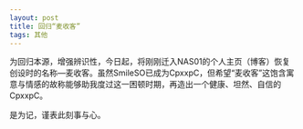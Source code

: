 ```yaml
---
layout: post
title: 回归“麦收客”
tags: 其他
---
```


为回归本源，增强辨识性，今日起，将刚刚迁入NAS01的个人主页（博客）恢复创设时的名称—麦收客。虽然SmileSO已成为CpxxpC，但希望“麦收客”这饱含寓意与情感的故称能够助我度过这一困顿时期，再造出一个健康、坦然、自信的CpxxpC。

是为记，谨表此刻事与心。

